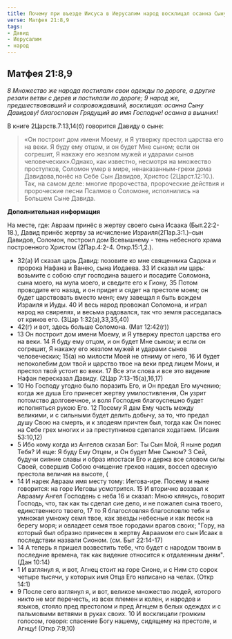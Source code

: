 ```yaml
---
title: Почему при въезде Иисуса в Иерусалим народ восклицал осанна Сыну Давидову?
verse: Матфея 21:8,9  
tags: 
- Давид
- Иерусалим
- народ
---
```


## Матфея 21:8,9

*8 Множество же народа постилали свои одежды по дороге, а другие резали ветви с дерев и постилали по дороге; 9 народ же, предшествовавший и сопровождавший, восклицал: осанна Сыну Давидову! благословен Грядущий во имя Господне! осанна в вышних!*

В книге 2Царств.7:13,14(б) говорится Давиду о сыне: 

>«Он построит дом имени Моему, и Я утвержу престол царства его на веки. Я буду ему отцом, и он будет Мне сыном; если он согрешит, Я накажу его жезлом мужей и ударами сынов человеческих».Однако, как известно, несмотря на множество проступков, Соломон умер в мире, ненаказанным-грехи дома Давидова,понёс на Себе Сын Давидов, Христос (2Царст.12:10.). Так, на самом деле: многие пророчества, пророческие действия и пророческие песни Псалмов о Соломоне, исполнились на Большем Сыне Давида. 

**Дополнительная информация**

На месте, где: Авраам принёс в жертву своего сына Исаака (Быт.22:2-18.), Давид принёс жертву за исчисление Израиля(2Пар.3:1.)–сын Давидов, Соломон, построил дом Всевышнему - тень небесного храма построенного Христом (2Пар.4:2-4. Откр.15:1,2.).

- 32(а) И сказал царь Давид: позовите ко мне священника Садока и пророка Нафана и Ванею, сына Иодаева. 33 И сказал им царь: возьмите с собою слуг господина вашего и посадите Соломона, сына моего, на мула моего, и сведите его к Гиону, 35 Потом проводите его назад, и он придет и сядет на престоле моем; он будет царствовать вместо меня; ему завещал я быть вождем Израиля и Иуды. 40 И весь народ провожал Соломона, и играл народ на свирелях, и весьма радовался, так что земля расседалась от криков его. (3Цар 1:32(а),33,35,40)
- 42(г) и вот, здесь больше Соломона. (Мат 12:42(г))
- 13 Он построит дом имени Моему, и Я утвержу престол царства его на веки. 14 Я буду ему отцом, и он будет Мне сыном; и если он согрешит, Я накажу его жезлом мужей и ударами сынов человеческих; 15(а) но милости Моей не отниму от него, 16 И будет непоколебим дом твой и царство твое на веки пред лицем Моим, и престол твой устоит во веки. 17 Все эти слова и все это видение Нафан пересказал Давиду. (2Цар 7:13-15(а),16,17)
- 10 Но Господу угодно было поразить Его, и Он предал Его мучению; когда же душа Его принесет жертву умилостивления, Он узрит потомство долговечное, и воля Господня благоуспешно будет исполняться рукою Его. 12 Посему Я дам Ему часть между великими, и с сильными будет делить добычу, за то, что предал душу Свою на смерть, и к злодеям причтен был, тогда как Он понес на Себе грех многих и за преступников сделался ходатаем. (Исаия 53:10,12)
- 5 Ибо кому когда из Ангелов сказал Бог: Ты Сын Мой, Я ныне родил Тебя? И еще: Я буду Ему Отцем, и Он будет Мне Сыном? 3 Сей, будучи сияние славы и образ ипостаси Его и держа все словом силы Своей, совершив Собою очищение грехов наших, воссел одесную престола величия на высоте, (
- 14 И нарек Авраам имя месту тому: Иегова-ире. Посему и ныне говорится: на горе Иеговы усмотрится. 15 И вторично воззвал к Аврааму Ангел Господень с неба 16 и сказал: Мною клянусь, говорит Господь, что, так как ты сделал сие дело, и не пожалел сына твоего, единственного твоего, 17 то Я благословляя благословлю тебя и умножая умножу семя твое, как звезды небесные и как песок на берегу моря; и овладеет семя твое городами врагов своих; "Гору, на который был образно принесен в жертву Авраамом его сын Исаак в последствии назвали Сионом. (см. Быт 22:14-17)
- 14 А теперь я пришел возвестить тебе, что будет с народом твоим в последние времена, так как видение относится к отдаленным дням". (Дан 10:14)
- 1 И взглянул я, и вот, Агнец стоит на горе Сионе, и с Ним сто сорок четыре тысячи, у которых имя Отца Его написано на челах. (Откр 14:1)
- 9 После сего взглянул я, и вот, великое множество людей, которого никто не мог перечесть, из всех племен и колен, и народов и языков, стояло пред престолом и пред Агнцем в белых одеждах и с пальмовыми ветвями в руках своих. 10 И восклицали громким голосом, говоря: спасение Богу нашему, сидящему на престоле, и Агнцу! (Откр 7:9,10)
